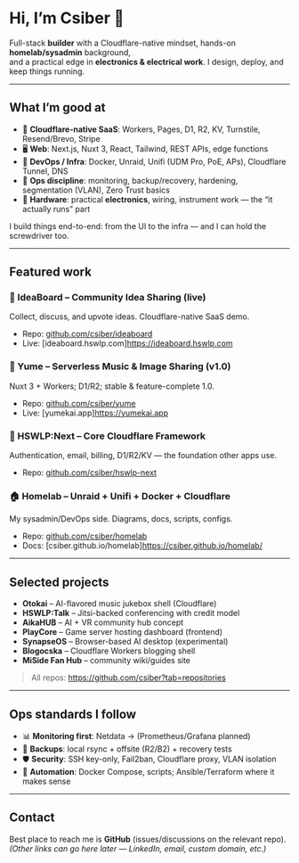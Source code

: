 # Hi, I’m **Csiber** 👋

Full-stack **builder** with a Cloudflare-native mindset, hands-on **homelab/sysadmin** background,  
and a practical edge in **electronics & electrical work**. I design, deploy, and keep things running.

---

## What I’m good at

- 🧩 **Cloudflare-native SaaS**: Workers, Pages, D1, R2, KV, Turnstile, Resend/Brevo, Stripe
- 🖥️ **Web**: Next.js, Nuxt 3, React, Tailwind, REST APIs, edge functions
- 🐳 **DevOps / Infra**: Docker, Unraid, Unifi (UDM Pro, PoE, APs), Cloudflare Tunnel, DNS
- 🔐 **Ops discipline**: monitoring, backup/recovery, hardening, segmentation (VLAN), Zero Trust basics
- 🔧 **Hardware**: practical **electronics**, wiring, instrument work — the “it actually runs” part

I build things end-to-end: from the UI to the infra — and I can hold the screwdriver too.

---

## Featured work

### 🚀 IdeaBoard – Community Idea Sharing (live)
Collect, discuss, and upvote ideas. Cloudflare-native SaaS demo.
- Repo: [github.com/csiber/ideaboard](https://github.com/csiber/ideaboard)
- Live: [ideaboard.hswlp.com]https://ideaboard.hswlp.com

### 🎼 Yume – Serverless Music & Image Sharing (v1.0)
Nuxt 3 + Workers; D1/R2; stable & feature-complete 1.0.
- Repo: [github.com/csiber/yume](https://github.com/csiber/yume)
- Live: [yumekai.app]https://yumekai.app

### 🧱 HSWLP:Next – Core Cloudflare Framework
Authentication, email, billing, D1/R2/KV — the foundation other apps use.
- Repo: [github.com/csiber/hswlp-next](https://github.com/csiber/hswlp-next)

### 🏠 Homelab – Unraid + Unifi + Docker + Cloudflare
My sysadmin/DevOps side. Diagrams, docs, scripts, configs.
- Repo: [github.com/csiber/homelab](https://github.com/csiber/homelab)
- Docs: [csiber.github.io/homelab]https://csiber.github.io/homelab/

---

## Selected projects

- **Otokai** – AI-flavored music jukebox shell (Cloudflare)  
- **HSWLP:Talk** – Jitsi-backed conferencing with credit model  
- **AikaHUB** – AI + VR community hub concept  
- **PlayCore** – Game server hosting dashboard (frontend)  
- **SynapseOS** – Browser-based AI desktop (experimental)  
- **Blogocska** – Cloudflare Workers blogging shell  
- **MiSide Fan Hub** – community wiki/guides site

> All repos: https://github.com/csiber?tab=repositories

---

## Ops standards I follow

- 📊 **Monitoring first**: Netdata → (Prometheus/Grafana planned)  
- 💾 **Backups**: local rsync + offsite (R2/B2) + recovery tests  
- 🛡️ **Security**: SSH key-only, Fail2ban, Cloudflare proxy, VLAN isolation  
- 🔁 **Automation**: Docker Compose, scripts; Ansible/Terraform where it makes sense

---

## Contact

Best place to reach me is **GitHub** (issues/discussions on the relevant repo).  
*(Other links can go here later — LinkedIn, email, custom domain, etc.)*
